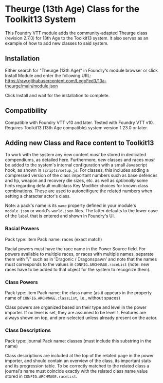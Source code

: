 # Theurge (13th Age) Class for the Toolkit13 System

This Foundry VTT module adds the community-adapted Theurge class (revision 2.7.0) for 13th Age to the Toolkit13 system. It also serves as an example of how to add new classes to said system.

## Installation
Either search for "Theurge (13th Age)" in Foundry's module browser or click Install Module and enter the following URL: https://raw.githubusercontent.com/LegoFed3/13a-theurge/main/module.json

Click Install and wait for the installation to complete.

## Compatibility

Compatible with Foundry VTT v10 and later.
Tested with Foundry VTT v10.
Requires Toolkit13 (13th Age compatible) system version 1.23.0 or later.

## Adding new Class and Race content to Toolkit13

To work with the system any new content *must* be stored in dedicated compendiums, as detailed here.
Furthermore, *new* classes and races *must* be added to the system's internal configuration with a small Javascript hook, as shown in `scripts/setup.js`.
For classes, this includes adding a compressed version of the class important numbers such as base defences and hp, weapon and recovery die sizes, etc. as well as *optionally* some hints regarding default multiclass Key Modifier choices for known class combinations. These are used to autoncifigure the related numbers when setting a character actor's class.

Note: a pack's name is its `name` property defined in your module's `module.json` or world's `world.json` files. The latter defaults to the lower case of the `label` that is entered and shown in Foundry's UI.

### Racial Powers

Pack type: item
Pack name: races (exact match)

Racial  powers must have the race name in the Power Source field. For powers available to multiple races, or races with multiple names, separate them with "\/" such as in 'Dragonic \/ Dragonspawn' and note that the names must corresponds to the values in `CONFIG.ARCHMAGE.raceList` (note: new races have to be added to that object for the system to recognize them).

### Class Powers

Pack type: item
Pack name: the class name (as it appears in the property name of `CONFIG.ARCHMAGE.classList`, i.e., without spaces) 

Class powers are organized based on their type and level in the power importer. If no level is set, they are assumed to be level 1.
Features are always shown on top, and pre-selected unless already present on the actor.

### Class Descriptions

Pack type: journal
Pack name: classes (must include this substring in the name)

Class descriptions are included at the top of the related page in the power importer, and should contain an overview of the class, its important stats and its progression table.
To be correctly matched to the related class a journal's name must coincide exactly with the related class name value stored in `CONFIG.ARCHMAGE.raceList`.

